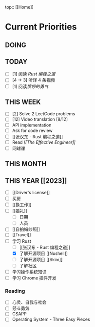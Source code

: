 top:: [[Home]]

# Current Priorities

## DOING


## TODAY

- [ ] [1] 阅读 *Rust 编程之道*
- [ ] [4 -> 3] 听译 4 条视频
- [ ] [1] 阅读*愤怒的勇气*

## THIS WEEK

- [ ] [2] Solve 2 LeetCode problems 
- [ ] [12] Video translation [8/12]
- [ ] API implementation 
- [ ] Ask for code review 
- [ ] [[张汉东 - Rust 编程之道]]
- [ ] Read *[[The Effective Engineer]]*
- [ ] 网球课

## THIS MONTH

## THIS YEAR [[2023]]

- [ ] [[Driver's license]]
- [ ] 买房
- [ ] [[换工作]]
- [ ] [[婚礼]]
	- [ ] 日期
	- [ ] 人员
- [ ] [[自拍婚纱照]]
- [ ] [[Travel]]
- [ ] 学习 Rust
	- [ ] [[张汉东 - Rust 编程之道]]
	- [x] 了解开源项目 [[Nushell]]
	- [ ] 了解开源项目 [[Skim]]
	 - [ ] 了解社区
 - [ ] 学习操作系统知识
 - [ ] 学习 Chrome 插件开发

### Reading

- [ ] 心灵、自我与社会
- [ ] 怒る勇気
- [ ] CSAPP
- [ ] Operating System - Three Easy Pieces